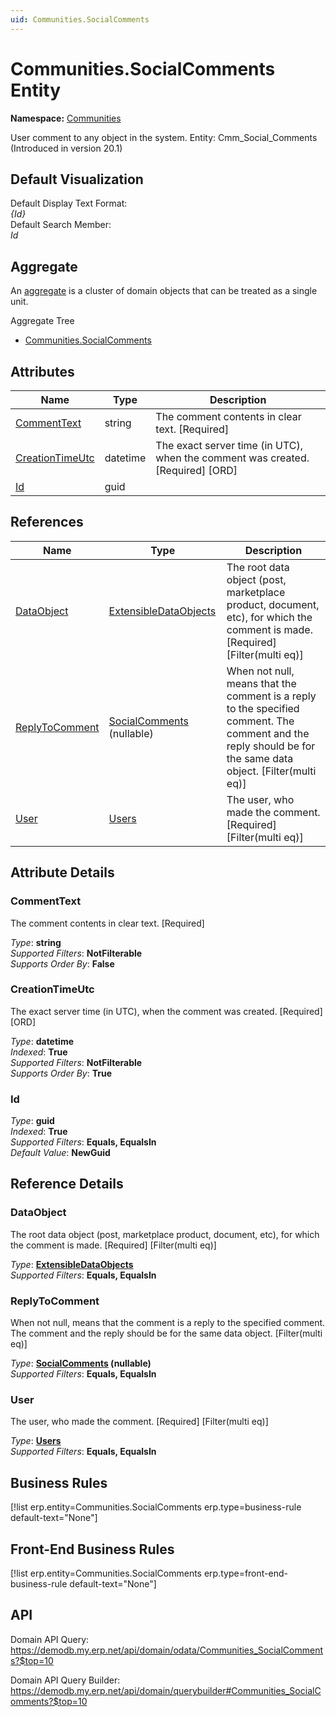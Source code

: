 ```yaml
---
uid: Communities.SocialComments
---
```

# Communities.SocialComments Entity

**Namespace:** [Communities](Communities.md)  

User comment to any object in the system. Entity: Cmm_Social_Comments (Introduced in version 20.1)

## Default Visualization
Default Display Text Format:  
_{Id}_  
Default Search Member:  
_Id_  

## Aggregate
An [aggregate](https://docs.erp.net/tech/advanced/concepts/aggregates.html) is a cluster of domain objects that can be treated as a single unit.  

Aggregate Tree  
* [Communities.SocialComments](Communities.SocialComments.md)  

## Attributes

| Name | Type | Description |
| ---- | ---- | --- |
| [CommentText](Communities.SocialComments.md#commenttext) | string | The comment contents in clear text. [Required] 
| [CreationTimeUtc](Communities.SocialComments.md#creationtimeutc) | datetime | The exact server time (in UTC), when the comment was created. [Required] [ORD] 
| [Id](Communities.SocialComments.md#id) | guid |  

## References

| Name | Type | Description |
| ---- | ---- | --- |
| [DataObject](Communities.SocialComments.md#dataobject) | [ExtensibleDataObjects](Systems.Core.ExtensibleDataObjects.md) | The root data object (post, marketplace product, document, etc), for which the comment is made. [Required] [Filter(multi eq)] |
| [ReplyToComment](Communities.SocialComments.md#replytocomment) | [SocialComments](Communities.SocialComments.md) (nullable) | When not null, means that the comment is a reply to the specified comment. The comment and the reply should be for the same data object. [Filter(multi eq)] |
| [User](Communities.SocialComments.md#user) | [Users](Systems.Security.Users.md) | The user, who made the comment. [Required] [Filter(multi eq)] |


## Attribute Details

### CommentText

The comment contents in clear text. [Required]

_Type_: **string**  
_Supported Filters_: **NotFilterable**  
_Supports Order By_: **False**  

### CreationTimeUtc

The exact server time (in UTC), when the comment was created. [Required] [ORD]

_Type_: **datetime**  
_Indexed_: **True**  
_Supported Filters_: **NotFilterable**  
_Supports Order By_: **True**  

### Id

_Type_: **guid**  
_Indexed_: **True**  
_Supported Filters_: **Equals, EqualsIn**  
_Default Value_: **NewGuid**  


## Reference Details

### DataObject

The root data object (post, marketplace product, document, etc), for which the comment is made. [Required] [Filter(multi eq)]

_Type_: **[ExtensibleDataObjects](Systems.Core.ExtensibleDataObjects.md)**  
_Supported Filters_: **Equals, EqualsIn**  

### ReplyToComment

When not null, means that the comment is a reply to the specified comment. The comment and the reply should be for the same data object. [Filter(multi eq)]

_Type_: **[SocialComments](Communities.SocialComments.md) (nullable)**  
_Supported Filters_: **Equals, EqualsIn**  

### User

The user, who made the comment. [Required] [Filter(multi eq)]

_Type_: **[Users](Systems.Security.Users.md)**  
_Supported Filters_: **Equals, EqualsIn**  



## Business Rules

[!list erp.entity=Communities.SocialComments erp.type=business-rule default-text="None"]

## Front-End Business Rules

[!list erp.entity=Communities.SocialComments erp.type=front-end-business-rule default-text="None"]

## API

Domain API Query:
<https://demodb.my.erp.net/api/domain/odata/Communities_SocialComments?$top=10>

Domain API Query Builder:
<https://demodb.my.erp.net/api/domain/querybuilder#Communities_SocialComments?$top=10>

